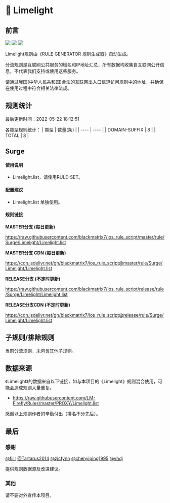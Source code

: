 # 🧸 Limelight

## 前言

![](https://shields.io/badge/-移除重复规则-ff69b4) ![](https://shields.io/badge/-DOMAIN与DOMAIN--SUFFIX合并-green) ![](https://shields.io/badge/-IP--CIDR(6)合并-blueviolet) 

Limelight规则由《RULE GENERATOR 规则生成器》自动生成。

分流规则是互联网公共服务的域名和IP地址汇总，所有数据均收集自互联网公开信息，不代表我们支持或使用这些服务。

请通过我国(中华人民共和国)合法的互联网出入口信道访问规则中的地址，并确保在使用过程中符合相关法律法规。

## 规则统计

最后更新时间：2022-05-22 18:12:51

各类型规则统计：
| 类型 | 数量(条)  | 
| ---- | ----  |
| DOMAIN-SUFFIX | 8  | 
| TOTAL | 8  | 


## Surge 

#### 使用说明
- Limelight.list，请使用RULE-SET。

#### 配置建议
- Limelight.list 单独使用。

#### 规则链接
**MASTER分支 (每日更新)**

https://raw.githubusercontent.com/blackmatrix7/ios_rule_script/master/rule/Surge/Limelight/Limelight.list

**MASTER分支 CDN (每日更新)**

https://cdn.jsdelivr.net/gh/blackmatrix7/ios_rule_script@master/rule/Surge/Limelight/Limelight.list

**RELEASE分支 (不定时更新)**

https://raw.githubusercontent.com/blackmatrix7/ios_rule_script/release/rule/Surge/Limelight/Limelight.list

**RELEASE分支CDN (不定时更新)**

https://cdn.jsdelivr.net/gh/blackmatrix7/ios_rule_script@release/rule/Surge/Limelight/Limelight.list

## 子规则/排除规则


当前分流规则，未包含其他子规则。

## 数据来源

《Limelight》的数据来自以下链接，如与本项目的《Limelight》规则混合使用，可能会造成规则大量重复。

- https://raw.githubusercontent.com/LM-Firefly/Rules/master/PROXY/Limelight.list


感谢以上规则作者的辛勤付出（排名不分先后）。

## 最后

### 感谢

[@fiiir](https://github.com/fiiir) [@Tartarus2014](https://github.com/Tartarus2014) [@zjcfynn](https://github.com/zjcfynn) [@chenyiping1995](https://github.com/chenyiping1995) [@vhdj](https://github.com/vhdj)

提供规则数据源及改进建议。

### 其他

请不要对外宣传本项目。